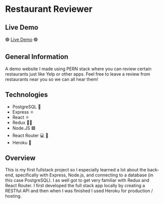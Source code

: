 # Restaurant Reviewer

## Live Demo

🟢 [Live Demo](https://yelp-review-restaurants.herokuapp.com/) 🟢

## General Information

A demo website I made using PERN stack where you can review certain restaurants just like Yelp or other apps.
Feel free to leave a review from restaurants near you so we can all hear them!

## Technologies

- PostgreSQL 🐘
- Express ⚛️
- React ⚛️
- Redux 👷‍♀️
- Node.JS 🟩
- React Router 💻 🔗
- Heroku 👾

## Overview

This is my first fullstack project so I especially learned a lot about the back-end, specifically with Express, Node.js, and connecting to a database (in this case PostgreSQL).
I as well got to get very familiar with Redux and React Router. I first developed the full stack app locally by creating a RESTful API and then when I was finished I used Heroku for production / hosting.

